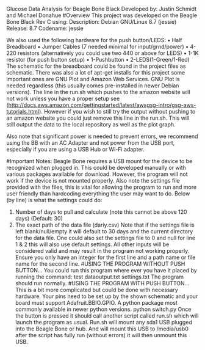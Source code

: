 Glucose Data Analysis for Beagle Bone Black
Developed by: Justin Schmidt and Michael Donahue
#Overview
This project was developed on the Beagle Bone Black  Rev C using:
Description:    Debian GNU/Linux 8.7 (jessie)
Release:        8.7
Codename:       jessie

We also used the following hardware for the push button/LEDS:
•	Half Breadboard
•	Jumper Cables (7 needed minimal for input/grnd/power)
•	4-220 resistors (alternatively you could use two 440 or above for LEDS)
•	1-1K resistor (for push button setup)
•	1-Pushbutton
•	2-LEDS(1-Green/1-Red)
The schematic for the breadboard could be found in the project files as schematic.
There was also a lot of apt-get installs for this project some important ones are GNU Plot and Amazon Web Services. GNU Plot is needed regardless (this usually comes pre-installed in newer Debian versions). The line in the run.sh which pushes to the amazon website will not work unless you have a proper setup see (http://docs.aws.amazon.com/gettingstarted/latest/awsgsg-intro/gsg-aws-tutorials.html).  However if you wish to still try the output without pushing to an amazon website you could just remove this line in the run.sh. This will still output the data to the local repository as well as the plot graph.

Also note that significant power is needed to prevent errors, we recommend using the BB with an AC Adapter and not power from the USB port, especially if you are using a USB Hub or Wi-Fi adapter. 

#Important Notes:
Beagle Bone requires a USB mount for the device to be recognized when plugged in.
This could be developed manually or with various packages available for download.
However, the program will not work if the device is not mounted properly.
Also note the settings file provided with the files, this is vital for allowing the program to run and more user friendly than hardcoding everything the user may want to do.
Below (by line) is what the settings could do:
1.	Number of days to pull and calculate (note this cannot be above 120 days) (Default: 30)
2.	The exact path of the data file (dariy.csv)
Note that if the settings file is left blank/null/empty it will default to 30 days and the current directory for the data file. One could also set the settings file to 0 and null for line 1 & 2 this will also use default settings. All other inputs will be considered valid and may result in the program not working properly. Ensure you only have an integer for the first line and a path name or file name for the second line.
#USING THE PROGRAM WITHOUT PUSH BUTTON…
You could run this program where ever you have it placed by running the command:
test dataoutput.txt settings.txt
The program should run normally.
#USING THE PROGRAM WITH PUSH BUTTON…
This is a bit more complicated but could be done with necessary hardware. 
Your pins need to be set up by the shown schematic and your board must support Adafruit.BBIO.GPIO. A python package most commonly available in newer python versions.
python switch.py
Once the button is pressed it should call another script called run.sh which will launch the program as usual.
Run.sh will mount any sda1 USB plugged into the Beagle Bone or hub. And will mount this USB to /media/usb0 after the script has fully run (without errors) it will then unmount this USB. 
